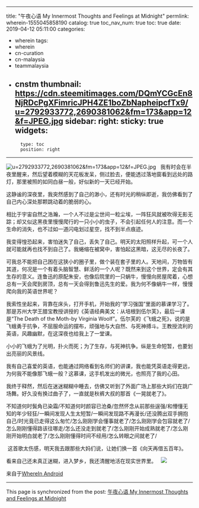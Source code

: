 
---
title: "午夜心语 My Innermost Thoughts and Feelings at Midnight"
permlink: wherein-1555045858190
catalog: true
toc_nav_num: true
toc: true
date: 2019-04-12 05:11:00
categories:
- wherein
tags:
- wherein
- cn-curation
- cn-malaysia
- teammalaysia
- cnstm
thumbnail: https://cdn.steemitimages.com/DQmYCGcEn8NjRDcPgXFimricJPH4ZE1boZbNapheipcfTx9/u=2792933772,2690381062&fm=173&app=12&f=JPEG.jpg
sidebar:
    right:
        sticky: true
widgets:
    -
        type: toc
        position: right
---


![u=2792933772,2690381062&fm=173&app=12&f=JPEG.jpg](https://cdn.steemitimages.com/DQmYCGcEn8NjRDcPgXFimricJPH4ZE1boZbNapheipcfTx9/u=2792933772,2690381062&fm=173&app=12&f=JPEG.jpg)
 
我有时会在半夜里醒来，然后望着模糊的天花板发呆，侧过脸去，便能透过落地窗看到远处的路灯，那里被照的如同白昼一般，好似新的一天已经开始。

这静谧的深夜里，我突然感到了自己的渺小，还有时光的稍纵即逝，我仿佛看到了自己内心深处那颗跳动着的脆弱的心。

相比于宇宙自然之浩瀚，一个人不过是尘世间一粒尘埃，一阵狂风就被吹得无影无踪；却又似这黑夜里慢慢爬行的一只小小的虫子，不会引起任何人的注意。而一个生命的消失，也不过如一道闪电划过星空，找不到半点痕迹。

我变得惶恐起来，害怕迷失了自己，丢失了自己。明天的太阳照样升起，可一个人就可能就再也找不到自己了。我蜷缩在被窝中，害怕起这黑暗，这无尽的长夜了。

可我总不能把自己困在这狭小的圈子里，做个装在套子里的人。天地间，万物皆有其道，何况是一个有着头脑智慧、鲜活的一个人呢？既然来到这个世界，定会有其生存的意义。连鲁迅的原配朱安，也像后院里的一只蜗牛，慢慢向房屋爬着，心想总有一天会爬到房顶，总有一天会得到鲁迅先生的爱。我为何不像蜗牛一样，慢慢爬向我的英语世界呢？

我索性坐起来，背靠在床头，打开手机，开始我的“学习强国”里面的慕课学习了。那是苏州大学王腊宝教授讲授的《英语经典美文：从培根到伍尔芙》，最后一课是“The Death of the Moth-by Virginia Woolf”。伍尔芙的《飞蛾之死》，说的是飞蛾勇于抗争，不屈服命运的摆布，顽强地与大自然、与死神搏斗。王教授流利的英语，风趣幽默，在这深夜也给我上了一堂课。

小小的飞蛾为了光明，扑火而死；为了生存，与死神抗争。纵是生命短暂，也要划出亮丽的风景线。

我有自己喜爱的英语，也能通过网络看到名师们的讲课，我也能凭英语走得更远，为何我不能像那飞蛾一般？这慕课，这手机发出的微光，也照亮了我的心田。

我终于释然，然后在迷迷糊糊中睡去，仿佛又听到了外面广场上那些大妈们在跳广场舞。好久没有换过曲子了，一直就是秋裤大叔的那首《一晃就老了》。

不知道何时鬓角已染霜/不知道何时颜容已沧桑/忽然怀念从前那些逞强/和懵懂无知的年少轻狂/一瞬间发现人生太短暂/一瞬间发现路不再漫长/还没腾出双手拥抱自己/时光竟已走得这么匆忙/怎么刚刚学会懂事就老了/怎么刚刚学会包容就老了/怎么刚刚懂得路该往哪走/怎么还没走到就老了/怎么刚刚开始成熟就老了/怎么刚刚开始明白就老了/怎么刚刚懂得时间不经用/怎么转眼之间就老了/

 这首歌太伤感，明天我去跟那些大妈们说，让她们换一首《向天再借五百年》。

看来自己还未真正迷糊，进入梦乡，我还清醒地活在现实世界里。
 
![](http://newappaz.oss-cn-hongkong.aliyuncs.com/wherein_images/post/20190412/513b54b46dbc4019a50ad0ab9e02e005.jpg)


来自于[WhereIn Android](http://www.wherein.io)

- - -

This page is synchronized from the post: [午夜心语 My Innermost Thoughts and Feelings at Midnight](https://steemit.com/@bring/wherein-1555045858190)

